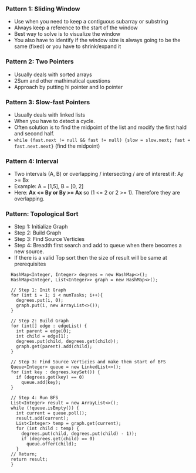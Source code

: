 ### Pattern 1: Sliding Window
* Use when you need to keep a contiguous subarray or substring
* Always keep a reference to the start of the window
* Best way to solve is to visualize the window
* You also have to identify if the window size is always going to be the same (fixed) or you have to shrink/expand it

### Pattern 2: Two Pointers
* Usually deals with sorted arrays
* 2Sum and other mathimatical questions
* Approach by putting hi pointer and lo pointer

### Pattern 3: Slow-fast Pointers
* Usually deals with linked lists
* When you have to detect a cycle.
* Often solution is to find the midpoint of the list and modify the first hald and second half.
* `while (fast.next != null && fast != null) {slow = slow.next; fast = fast.next.next}` (find the midpoint)

### Pattern 4: Interval
* Two intervals (A, B) or overlapping / intersecting / are of interest if: Ay >= Bx
* Example: A = [1,5], B = [0, 2]
* Here: **Ax <= By or By >= Ax** so (1 <= 2 or 2 >= 1). Therefore they are overlapping.

### Pattern: Topological Sort
* Step 1: Initialize Graph
* Step 2: Build Graph
* Step 3: Find Source Verticies
* Step 4: Breadth first search and add to queue when there becomes a new source.
* If there is a valid Top sort then the size of result will be same at prerequisites

```
  HashMap<Integer, Integer> degrees = new HashMap<>();
  HashMap<Integer, List<Integer>> graph = new HashMap<>();
  
  // Step 1: Init Graph
  for (int i = 1; i < numTasks; i++){
    degrees.put(i, 0);
    graph.put(i, new ArrayList<>());
  }
  
  // Step 2: Build Graph
  for (int[] edge : edgeList) {
    int parent = edge[0];
    int child = edge[1];
    degrees.put(child, degrees.get(child));
    graph.get(parent).add(child);
  }
  
  // Step 3: Find Source Verticies and make them start of BFS
  Queue<Integer> queue = new LinkedList<>();
  for (int key : degrees.keySet()) {
    if (degrees.get(key) == 0)
      queue.add(key);
  }
  
  // Step 4: Run BFS
  List<Integer> result = new ArrayList<>();
  while (!queue.isEmpty()) {
    int current = queue.poll();
    result.add(current);
    List<Integer> temp = graph.get(current);
    for (int child : temp) {
      degrees.put(child, degrees.put(child) - 1));
      if (degrees.get(child) == 0)
        queue.offer(child);
    }
  // Return;
  return result;
  }
```

